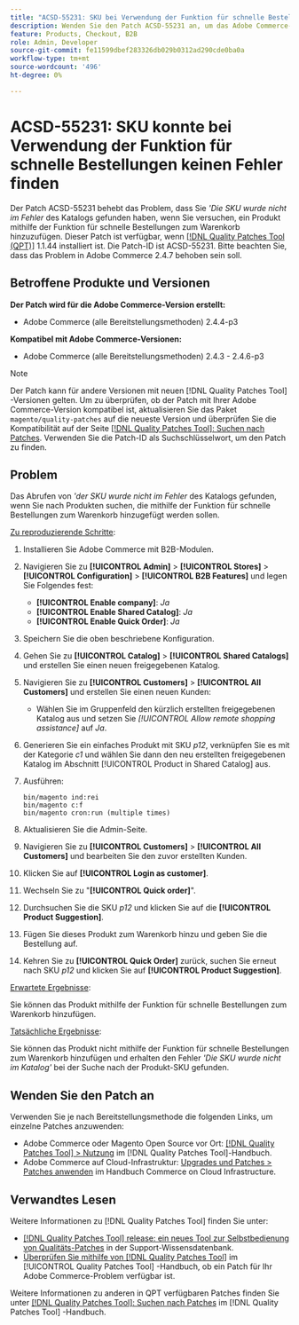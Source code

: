```yaml
---
title: "ACSD-55231: SKU bei Verwendung der Funktion für schnelle Bestellungen nicht gefunden Fehler"
description: Wenden Sie den Patch ACSD-55231 an, um das Adobe Commerce-Problem zu beheben, bei dem Sie die Fehlermeldung *'Die SKU wurde nicht im Katalog gefunden'* erhalten, wenn Sie versuchen, ein Produkt mithilfe der Funktion für schnelle Bestellungen zum Warenkorb hinzuzufügen.
feature: Products, Checkout, B2B
role: Admin, Developer
source-git-commit: fe11599dbef283326db029b0312ad290cde0ba0a
workflow-type: tm+mt
source-wordcount: '496'
ht-degree: 0%

---
```


# ACSD-55231: SKU konnte bei Verwendung der Funktion für schnelle Bestellungen keinen Fehler finden

Der Patch ACSD-55231 behebt das Problem, dass Sie *&#39;Die SKU wurde nicht im Fehler* des Katalogs gefunden haben, wenn Sie versuchen, ein Produkt mithilfe der Funktion für schnelle Bestellungen zum Warenkorb hinzuzufügen. Dieser Patch ist verfügbar, wenn [[!DNL Quality Patches Tool (QPT)]](https://experienceleague.adobe.com/en/docs/commerce-knowledge-base/kb/announcements/commerce-announcements/magento-quality-patches-released-new-tool-to-self-serve-quality-patches) 1.1.44 installiert ist. Die Patch-ID ist ACSD-55231. Bitte beachten Sie, dass das Problem in Adobe Commerce 2.4.7 behoben sein soll.

## Betroffene Produkte und Versionen

**Der Patch wird für die Adobe Commerce-Version erstellt:**

* Adobe Commerce (alle Bereitstellungsmethoden) 2.4.4-p3

**Kompatibel mit Adobe Commerce-Versionen:**

* Adobe Commerce (alle Bereitstellungsmethoden) 2.4.3 - 2.4.6-p3

>[!NOTE]
>
>Der Patch kann für andere Versionen mit neuen [!DNL Quality Patches Tool] -Versionen gelten. Um zu überprüfen, ob der Patch mit Ihrer Adobe Commerce-Version kompatibel ist, aktualisieren Sie das Paket `magento/quality-patches` auf die neueste Version und überprüfen Sie die Kompatibilität auf der Seite [[!DNL Quality Patches Tool]: Suchen nach Patches](https://experienceleague.adobe.com/tools/commerce-quality-patches/index.html). Verwenden Sie die Patch-ID als Suchschlüsselwort, um den Patch zu finden.

## Problem

Das Abrufen von *&#39;der SKU wurde nicht im Fehler* des Katalogs gefunden, wenn Sie nach Produkten suchen, die mithilfe der Funktion für schnelle Bestellungen zum Warenkorb hinzugefügt werden sollen.

<u>Zu reproduzierende Schritte</u>:

1. Installieren Sie Adobe Commerce mit B2B-Modulen.
1. Navigieren Sie zu **[!UICONTROL Admin]** > **[!UICONTROL Stores]** > **[!UICONTROL Configuration]** > **[!UICONTROL B2B Features]** und legen Sie Folgendes fest:
   * **[!UICONTROL Enable company]**: *Ja*
   * **[!UICONTROL Enable Shared Catalog]**: *Ja*
   * **[!UICONTROL Enable Quick Order]**: *Ja*
1. Speichern Sie die oben beschriebene Konfiguration.
1. Gehen Sie zu **[!UICONTROL Catalog]** > **[!UICONTROL Shared Catalogs]** und erstellen Sie einen neuen freigegebenen Katalog.
1. Navigieren Sie zu **[!UICONTROL Customers]** > **[!UICONTROL All Customers]** und erstellen Sie einen neuen Kunden:
   * Wählen Sie im Gruppenfeld den kürzlich erstellten freigegebenen Katalog aus und setzen Sie *[!UICONTROL Allow remote shopping assistance]* auf *Ja*.
1. Generieren Sie ein einfaches Produkt mit SKU *p12*, verknüpfen Sie es mit der Kategorie *c1* und wählen Sie dann den neu erstellten freigegebenen Katalog im Abschnitt [!UICONTROL Product in Shared Catalog] aus.
1. Ausführen:

   ```
   bin/magento ind:rei 
   bin/magento c:f 
   bin/magento cron:run (multiple times)
   ```

1. Aktualisieren Sie die Admin-Seite.
1. Navigieren Sie zu **[!UICONTROL Customers]** > **[!UICONTROL All Customers]** und bearbeiten Sie den zuvor erstellten Kunden.
1. Klicken Sie auf **[!UICONTROL Login as customer]**.
1. Wechseln Sie zu &quot;**[!UICONTROL Quick order]**&quot;.
1. Durchsuchen Sie die SKU *p12* und klicken Sie auf die **[!UICONTROL Product Suggestion]**.
1. Fügen Sie dieses Produkt zum Warenkorb hinzu und geben Sie die Bestellung auf.
1. Kehren Sie zu **[!UICONTROL Quick Order]** zurück, suchen Sie erneut nach SKU *p12* und klicken Sie auf **[!UICONTROL Product Suggestion]**.

<u>Erwartete Ergebnisse</u>:

Sie können das Produkt mithilfe der Funktion für schnelle Bestellungen zum Warenkorb hinzufügen.

<u>Tatsächliche Ergebnisse</u>:

Sie können das Produkt nicht mithilfe der Funktion für schnelle Bestellungen zum Warenkorb hinzufügen und erhalten den Fehler *&#39;Die SKU wurde nicht im Katalog&#39;* bei der Suche nach der Produkt-SKU gefunden.

## Wenden Sie den Patch an

Verwenden Sie je nach Bereitstellungsmethode die folgenden Links, um einzelne Patches anzuwenden:

* Adobe Commerce oder Magento Open Source vor Ort: [[!DNL Quality Patches Tool] > Nutzung](/help/tools/quality-patches-tool/usage.md) im [!DNL Quality Patches Tool]-Handbuch.
* Adobe Commerce auf Cloud-Infrastruktur: [Upgrades und Patches > Patches anwenden](https://experienceleague.adobe.com/docs/commerce-cloud-service/user-guide/develop/upgrade/apply-patches.html) im Handbuch Commerce on Cloud Infrastructure.

## Verwandtes Lesen

Weitere Informationen zu [!DNL Quality Patches Tool] finden Sie unter:

* [[!DNL Quality Patches Tool] release: ein neues Tool zur Selbstbedienung von Qualitäts-Patches](https://experienceleague.adobe.com/en/docs/commerce-knowledge-base/kb/announcements/commerce-announcements/magento-quality-patches-released-new-tool-to-self-serve-quality-patches) in der Support-Wissensdatenbank.
* [Überprüfen Sie mithilfe von  [!DNL Quality Patches Tool]](/help/tools/quality-patches-tool/patches-available-in-qpt/check-patch-for-magento-issue-with-magento-quality-patches.md) im [!UICONTROL Quality Patches Tool] -Handbuch, ob ein Patch für Ihr Adobe Commerce-Problem verfügbar ist.


Weitere Informationen zu anderen in QPT verfügbaren Patches finden Sie unter [[!DNL Quality Patches Tool]: Suchen nach Patches](https://experienceleague.adobe.com/tools/commerce-quality-patches/index.html) im [!DNL Quality Patches Tool] -Handbuch.
